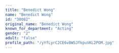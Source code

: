 ```yaml
---
title: "Benedict Wong"
name: "Benedict Wong"
id: "30082"
original_name: "Benedict Wong"
known_for_department: "Acting"
gender: "2"
adult: "false"
profile_path: "/yYfLyrC2CE6vBWSJfkpuVKL2POM.jpg"
---
```

